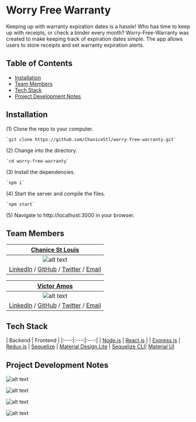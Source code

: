 # Worry Free Warranty

  Keeping up with warranty expiration dates is a hassle! Who has time to keep up with receipts, or check a binder every month? Worry-Free-Warranty was created to make keeping track of expiration dates simple. The app allows users to store receipts and set warranty expiration alerts.


## Table of Contents

  * [Installation](#installation)
  * [Team Members](#team-members)
  * [Tech Stack](#tech-stack)
  * [Project Development Notes](#project-development-notes)


## <a name="installation"></a>Installation
  (1) Clone the repo to your computer.

    `git clone https://github.com/ChaniceStl/worry-free-warranty.git`

  (2) Change into the directory.

    `cd worry-free-warranty`

  (3) Install the dependencies.

    `npm i`

  (4) Start the server and compile the files.

    `npm start`

  (5) Navigate to http://localhost:3000 in your browser.


## <a name="team-members"></a>Team Members


  | [Chanice St Louis](https://github.com/chanicestl "Chanice St Louis' GitHub") |
  |:----------------:|
  | ![alt text](https://s25.postimg.org/nkxznyrvf/chanice_stlouis.png "Chanice St Louis") |
  | [LinkedIn](https://www.linkedin.com/in/chanice-stlouis/) / [GitHub](https://github.com/chanicestl) / [Twitter](https://twitter.com/chanicestlouis) / [Email](mailto:chanicestlouis2020@gmail.com) |

  | [Victor Amos](https://github.com/victoramosjr "Victor Amos' GitHub") |
  |:-----------:|
  | ![alt text](https://s25.postimg.org/5n5jvttsr/victor_amos.png "Victor Amos") |
  | [LinkedIn](https://www.linkedin.com/in/victoramosjr/) / [GitHub](https://github.com/victoramosjr) / [Twitter](https://twitter.com/mrvictoramos) / [Email](mailto:victor@victoramos.com) |

## <a name="tech-stack"></a>Tech Stack

  | Backend | Frontend |
  |:---:|:---:|:---:|
  | [Node.js](https://github.com/nodejs/node) | [React.js](https://github.com/facebook/react) | 
  | [Express.js](https://github.com/expressjs/express) | [Redux.js](https://github.com/reactjs/redux) 
  | [Sequelize](https://github.com/sequelize/sequelize) | [Material Design Lite](https://getmdl.io/index.html) 
  | [Sequelize CLI](https://github.com/sequelize/cli)| [Material UI](http://www.material-ui.com/#/) 

## <a name="project-development-notes"></a>Project Development Notes

  ![alt text](https://s26.postimg.org/jl2653x15/login.png "Login Page")

  ![alt text](https://s26.postimg.org/d4t7f0ohl/signup_modal.png "Signup Modal")

  ![alt text](https://s26.postimg.org/j70u5icxl/user_profile.png "User Profile")

  ![alt text](https://s26.postimg.org/7qpttq9dl/add_new_warranty.png "New Warranty")




